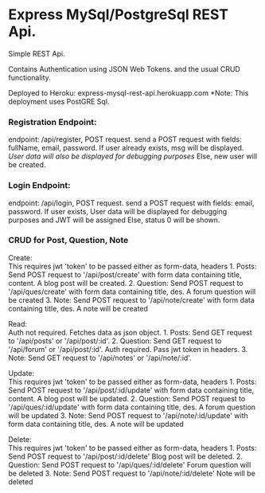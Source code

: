 # Express MySql/PostgreSql REST Api.

Simple REST Api.

Contains Authentication using JSON Web Tokens.
and the usual CRUD functionality.

Deployed to Heroku: express-mysql-rest-api.herokuapp.com
*Note: This deployment uses PostGRE Sql.


### Registration Endpoint:
endpoint: /api/register, POST request.
send a POST request with fields: fullName, email, password.
If user already exists, msg will be displayed. *User data will also be displayed for debugging purposes*
Else, new user will be created.

### Login Endpoint:
endpoint: /api/login, POST request.
send a POST request with fields: email, password.
If user exists, User data will be displayed for debugging purposes and JWT will be assigned
Else, status 0 will be shown.

### CRUD for Post, Question, Note

Create:<br>
      This requires jwt 'token' to be passed either as form-data, headers
      1. Posts: Send POST request to '/api/post/create' with form data containing title, content. A blog post will be created.
      2. Question: Send POST request to '/api/ques/create' with form data containing title, des. A forum question will be created
      3. Note: Send POST request to '/api/note/create' with form data containing title, des. A note will be created

Read:<br>
      Auth not required. Fetches data as json object.
      1. Posts: Send GET request to '/api/posts' or '/api/post/:id'. 
      2. Question: Send GET request to '/api/forum' or '/api/post/:id'.
      Auth required. Pass jwt token in headers.
      3. Note: Send GET request to '/api/notes' or '/api/note/:id'.

Update: <br>
      This requires jwt 'token' to be passed either as form-data, headers
      1. Posts: Send POST request to '/api/post/:id/update' with form data containing title, content. A blog post will be updated.
      2. Question: Send POST request to '/api/ques/:id/update' with form data containing title, des. A forum question will be updated
      3. Note: Send POST request to '/api/note/:id/update' with form data containing title, des. A note will be updated

Delete: <br>
      This requires jwt 'token' to be passed either as form-data, headers
      1. Posts: Send POST request to '/api/post/:id/delete'  Blog post will be deleted.
      2. Question: Send POST request to '/api/ques/:id/delete'  Forum question will be deleted
      3. Note: Send POST request to '/api/note/:id/delete'  Note will be deleted
